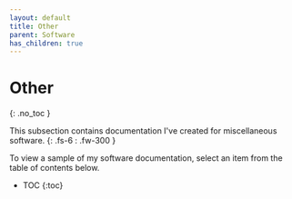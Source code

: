 ```yaml
---
layout: default
title: Other
parent: Software
has_children: true
---
```


# Other
{: .no_toc }

This subsection contains documentation I've created for miscellaneous software.
{: .fs-6 : .fw-300 }

To view a sample of my software documentation, select an item from the table of contents below.

- TOC
{:toc}
